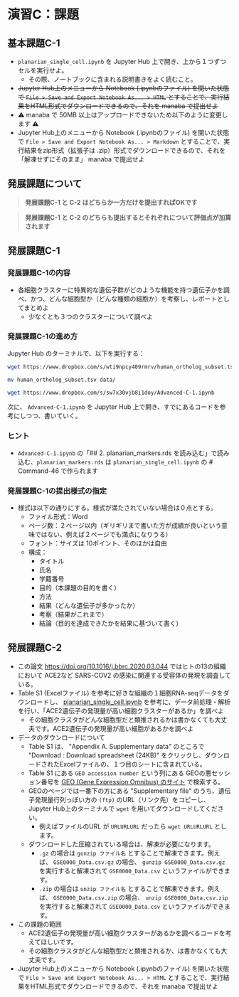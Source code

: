 # 演習C：課題

## 基本課題C-1

- `planarian_single_cell.ipynb` を Jupyter Hub 上で開き、上から１つずつセルを実行せよ。
  - その際、ノートブックに含まれる説明書きをよく読むこと。
- ~~Jupyter Hub上のメニューから Notebook (.ipynbのファイル) を開いた状態で `File > Save and Export Notebook As... > HTML` とすることで、実行結果をHTML形式でダウンロードできるので、それを manaba で提出せよ~~
- ⚠️ manaba で 50MB 以上はアップロードできないため以下のように変更します ⚠️ 
- Jupyter Hub上のメニューから Notebook (.ipynbのファイル) を開いた状態で `File > Save and Export Notebook As... > Markdown` とすることで、実行結果をzip形式（拡張子は .zip）形式でダウンロードできるので、それを「解凍せずにそのまま」 manaba で提出せよ


## 発展課題について

> **発展課題C-1 と C-2 はどちらか一方だけを提出すればOKです**

> **発展課題C-1 と C-2 のどちらも提出するとそれぞれについて評価点が加算されます**

## 発展課題C-1

### 発展課題C-1の内容

- 各細胞クラスターに特異的な遺伝子群がどのような機能を持つ遺伝子かを調べ、かつ、どんな細胞型か（どんな種類の細胞か）を考察し、レポートとしてまとめよ
  - 少なくとも３つのクラスターについて調べよ

### 発展課題C-1の進め方

Jupyter Hub のターミナルで、以下を実行する：

```bash
wget https://www.dropbox.com/s/wti9npcy409rmrv/human_ortholog_subset.tsv

mv human_ortholog_subset.tsv data/

wget https://www.dropbox.com/s/sw7x30vjb8i1doy/Advanced-C-1.ipynb
```

次に、 `Advanced-C-1.ipynb` を Jupyter Hub 上で開き、すでにあるコードを参考にしつつ、書いていく。

### ヒント

-  `Advanced-C-1.ipynb`  の「## 2. planarian_markers.rds を読み込む」で読み込む、`planarian_markers.rds` は `planarian_single_cell.ipynb` の # Command-46 で作られます

### 発展課題C-1の提出様式の指定

- 様式は以下の通りにする。様式が満たされていない場合は０点とする。
  - ファイル形式：Word
  - ページ数：２ページ以内（ギリギリまで書いた方が成績が良いという意味ではない、例えば２ページでも満点になりうる）
  - フォント：サイズは 10ポイント、そのほかは自由
  - 構成：
    - タイトル
    - 氏名
    - 学籍番号
    - 目的（本課題の目的を書く）
    - 方法
    - 結果（どんな遺伝子が多かったか）
    - 考察（結果がこれまで）
    - 結論（目的を達成できたかを結果に基づいて書く）

## 発展課題C-2

- この論文 <https://doi.org/10.1016/j.bbrc.2020.03.044> ではヒトの13の組織において ACE2など SARS-COV2 の感染に関連する受容体の発現を調査している。
- Table S1 (Excelファイル) を参考に好きな組織の１細胞RNA-seqデータをダウンロードし、 [planarian_single_cell.ipynb](planarian_single_cell.ipynb) を参考に、データ前処理・解析を行い、「ACE2遺伝子の発現量が高い細胞クラスターがあるか」を調べよ
  - その細胞クラスタがどんな細胞型だと類推されるかは書かなくても大丈夫です。ACE2遺伝子の発現量が高い細胞があるかを調べよ
- データのダウンロードについて
  - Table S1 は、 "Appendix A. Supplementary data" のところで "Download : Download spreadsheet (24KB)" をクリックし、ダウンロードされたExcelファイルの、１つ目のシートに含まれている。
  - Table S1 にある `GEO accession number` という列にある GEOの悪セッション番号を [GEO (Gene Expression Omnibus) のサイト](https://www.ncbi.nlm.nih.gov/geo/) で検索する。
  - GEOのページでは一番下の方にある "Supplementary file" のうち、遺伝子発現量行列っぽい方の `(ftp)` のURL（リンク先）をコピーし、Jupyter Hub上のターミナルで `wget` を用いてダウンロードしてください。
    - 例えばファイルのURL が `URLURLURL` だったら `wget URLURLURL` とします。
  - ダウンロードした圧縮されている場合は、解凍が必要になります。 
    - `.gz` の場合は `gunzip ファイル名` とすることで解凍できます。例えば、 `GSE0000_Data.csv.gz` の場合、 `gunzip GSE0000_Data.csv.gz` を実行すると解凍されて `GSE0000_Data.csv` というファイルができます。
    - `.zip` の場合は `unzip ファイル名` とすることで解凍できます。例えば、 `GSE0000_Data.csv.zip` の場合、 `unzip GSE0000_Data.csv.zip` を実行すると解凍されて `GSE0000_Data.csv` というファイルができます。
- この課題の範囲
  - ACE2遺伝子の発現量が高い細胞クラスターがあるかを調べるコードを考えてほしいです。
  - その細胞クラスタがどんな細胞型だと類推されるか、は書かなくても大丈夫です。
- Jupyter Hub上のメニューから Notebook (.ipynbのファイル) を開いた状態で `File > Save and Export Notebook As... > HTML` とすることで、実行結果をHTML形式でダウンロードできるので、それを manaba で提出せよ

<!-- # 演習B 追記

## 実行済みファイルについて

- 実行済みのノートブックもアップロードしました
  - [planarian_single_cell_Executed.ipynb](planarian_single_cell_Executed.ipynb)
- [planarian_markers.rds](planarian_markers.rds) をRで読み込むことで、細胞クラスター特異的遺伝子群を用いた解析を実施できます
- また、B01からB16の結果の `planarian` も公開しました（ファイルサイズが大きいため、figshareというサービスにおいています）
  - [https://figshare.com/articles/dataset/planarian_B01-B16_rds/13726531](https://figshare.com/articles/dataset/planarian_B01-B16_rds/13726531)


## 課題について

## R で途中の結果までを保存する `saveRDS()` について

- 途中の結果を保存することができます
  - fileのところは好きに名前をつけられます

```R
# 保存
saveRDS(planarian, file = "planarian_B09.rds")

# 途中の結果を読み込んでそこからやり直す
planarian <- readRDS("planarian_B09.rds")
``` -->
